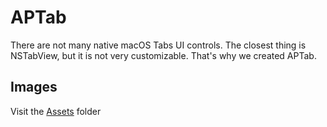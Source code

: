 # APTab

There are not many native macOS Tabs UI controls. The closest thing is NSTabView, but it is not very customizable. That's why we created APTab.

## Images
Visit the [Assets](/Assets) folder
